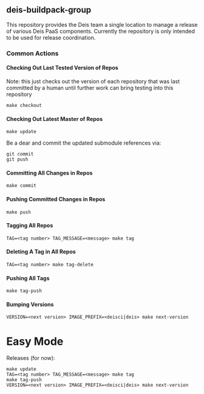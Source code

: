 deis-buildpack-group
--------------------

This repository provides the Deis team a single location to manage a release of
various Deis PaaS components. Currently the repository is only intended to be
used for release coordination.

### Common Actions

#### Checking Out Last Tested Version of Repos

Note: this just checks out the version
of each repository that was last committed by a
human until further work can bring testing into
this repository

    make checkout

#### Checking Out Latest Master of Repos

    make update

Be a dear and commit the updated submodule references via:

    git commit
    git push

#### Committing All Changes in Repos

    make commit

#### Pushing Committed Changes in Repos

    make push

#### Tagging All Repos

    TAG=<tag number> TAG_MESSAGE=<message> make tag

#### Deleting A Tag in All Repos

    TAG=<tag number> make tag-delete

#### Pushing All Tags

    make tag-push

#### Bumping Versions

    VERSION=<next version> IMAGE_PREFIX=<deisci|deis> make next-version

Easy Mode
=========

Releases (for now):

```
make update
TAG=<tag number> TAG_MESSAGE=<message> make tag
make tag-push
VERSION=<next version> IMAGE_PREFIX=<deisci|deis> make next-version
```
